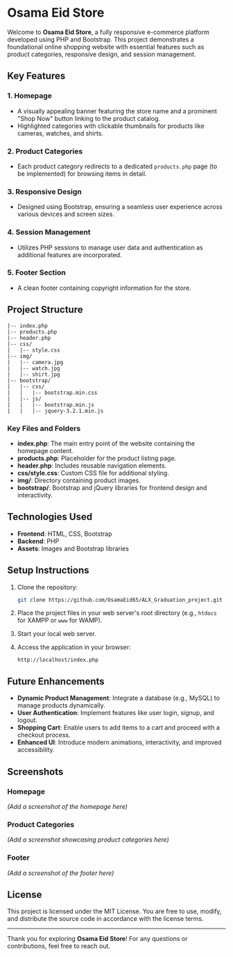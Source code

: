 # Osama Eid Store

Welcome to **Osama Eid Store**, a fully responsive e-commerce platform developed using PHP and Bootstrap. This project demonstrates a foundational online shopping website with essential features such as product categories, responsive design, and session management.

## Key Features

### 1. Homepage
- A visually appealing banner featuring the store name and a prominent "Shop Now" button linking to the product catalog.
- Highlighted categories with clickable thumbnails for products like cameras, watches, and shirts.

### 2. Product Categories
- Each product category redirects to a dedicated `products.php` page (to be implemented) for browsing items in detail.

### 3. Responsive Design
- Designed using Bootstrap, ensuring a seamless user experience across various devices and screen sizes.

### 4. Session Management
- Utilizes PHP sessions to manage user data and authentication as additional features are incorporated.

### 5. Footer Section
- A clean footer containing copyright information for the store.

## Project Structure

```plaintext
|-- index.php
|-- products.php
|-- header.php
|-- css/
|   |-- style.css
|-- img/
|   |-- camera.jpg
|   |-- watch.jpg
|   |-- shirt.jpg
|-- bootstrap/
|   |-- css/
|   |   |-- bootstrap.min.css
|   |-- js/
|   |   |-- bootstrap.min.js
|   |   |-- jquery-3.2.1.min.js
```

### Key Files and Folders
- **index.php**: The main entry point of the website containing the homepage content.
- **products.php**: Placeholder for the product listing page.
- **header.php**: Includes reusable navigation elements.
- **css/style.css**: Custom CSS file for additional styling.
- **img/**: Directory containing product images.
- **bootstrap/**: Bootstrap and jQuery libraries for frontend design and interactivity.

## Technologies Used

- **Frontend**: HTML, CSS, Bootstrap
- **Backend**: PHP
- **Assets**: Images and Bootstrap libraries

## Setup Instructions

1. Clone the repository:
   ```bash
   git clone https://github.com/OsamaEid65/ALX_Graduation_project.git
   ```

2. Place the project files in your web server's root directory (e.g., `htdocs` for XAMPP or `www` for WAMP).

3. Start your local web server.

4. Access the application in your browser:
   ```
   http://localhost/index.php
   ```

## Future Enhancements

- **Dynamic Product Management**: Integrate a database (e.g., MySQL) to manage products dynamically.
- **User Authentication**: Implement features like user login, signup, and logout.
- **Shopping Cart**: Enable users to add items to a cart and proceed with a checkout process.
- **Enhanced UI**: Introduce modern animations, interactivity, and improved accessibility.

## Screenshots

### Homepage
_(Add a screenshot of the homepage here)_

### Product Categories
_(Add a screenshot showcasing product categories here)_

### Footer
_(Add a screenshot of the footer here)_

## License

This project is licensed under the MIT License. You are free to use, modify, and distribute the source code in accordance with the license terms.

---

Thank you for exploring **Osama Eid Store**! For any questions or contributions, feel free to reach out.
